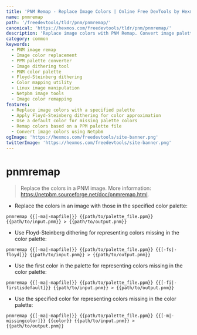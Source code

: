 ```yaml
---
title: 'PNM Remap - Replace Image Colors | Online Free DevTools by Hexmos'
name: pnmremap
path: '/freedevtools/tldr/pnm/pnmremap/'
canonical: 'https://hexmos.com/freedevtools/tldr/pnm/pnmremap/'
description: 'Replace image colors with PNM Remap. Convert image palettes and apply dithering techniques. Free online tool, no registration required.'
category: common
keywords:
  - PNM image remap
  - Image color replacement
  - PPM palette converter
  - Image dithering tool
  - PNM color palette
  - Floyd-Steinberg dithering
  - Color mapping utility
  - Linux image manipulation
  - Netpbm image tools
  - Image color remapping
features:
  - Replace image colors with a specified palette
  - Apply Floyd-Steinberg dithering for color approximation
  - Use a default color for missing palette colors
  - Remap colors based on a PPM palette file
  - Convert image colors using Netpbm
ogImage: 'https://hexmos.com/freedevtools/site-banner.png'
twitterImage: 'https://hexmos.com/freedevtools/site-banner.png'
---
```


# pnmremap

> Replace the colors in a PNM image.
> More information: <https://netpbm.sourceforge.net/doc/pnmremap.html>.

- Replace the colors in an image with those in the specified color palette:

`pnmremap {{[-ma|-mapfile]}} {{path/to/palette_file.ppm}} {{path/to/input.pnm}} > {{path/to/output.pnm}}`

- Use Floyd-Steinberg dithering for representing colors missing in the color palette:

`pnmremap {{[-ma|-mapfile]}} {{path/to/palette_file.ppm}} {{[-fs|-floyd]}} {{path/to/input.pnm}} > {{path/to/output.pnm}}`

- Use the first color in the palette for representing colors missing in the color palette:

`pnmremap {{[-ma|-mapfile]}} {{path/to/palette_file.ppm}} {{[-fi|-firstisdefault]}} {{path/to/input.pnm}} > {{path/to/output.pnm}}`

- Use the specified color for representing colors missing in the color palette:

`pnmremap {{[-ma|-mapfile]}} {{path/to/palette_file.ppm}} {{[-m|-missingcolor]}} {{color}} {{path/to/input.pnm}} > {{path/to/output.pnm}}`
